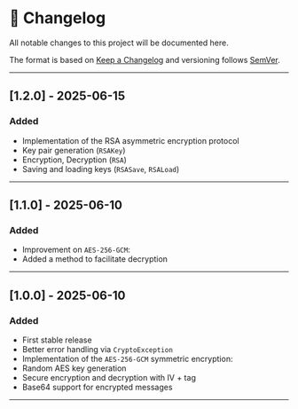 # 📜 Changelog

All notable changes to this project will be documented here.

The format is based on [Keep a Changelog](https://keepachangelog.com/fr/1.0.0/)
and versioning follows [SemVer](https://semver.org/lang/fr/).

---

## [1.2.0] - 2025-06-15
### Added
- Implementation of the RSA asymmetric encryption protocol
- Key pair generation (`RSAKey`)
- Encryption, Decryption (`RSA`)
- Saving and loading keys (`RSASave`, `RSALoad`)

---

## [1.1.0] - 2025-06-10
### Added
- Improvement on `AES-256-GCM`:
- Added a method to facilitate decryption

---

## [1.0.0] - 2025-06-10
### Added
- First stable release
- Better error handling via `CryptoException`
- Implementation of the `AES-256-GCM` symmetric encryption:
- Random AES key generation
- Secure encryption and decryption with IV + tag
- Base64 support for encrypted messages

---